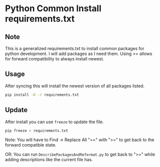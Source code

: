 # Python Common Install requirements.txt

## Note

This is a generalized requirements.txt to install common packages for python development. I will add packages as I need them. Using >= allows for forward compatibility to always install newest.

## Usage

After syncing this will install the newest version of all packages listed.

```bash
pip install -U -r requirements.txt
```

## Update

After install you can use `freeze` to update the file.

```bash
pip freeze > requirements.txt
```

Note: You will have to Find -> Replace All "==" with ">=" to get back to the forward compatible state.

OR: You can run `DescribePackagesAndReformat.py` to get back to ">=" while adding descriptions like the current file has.
